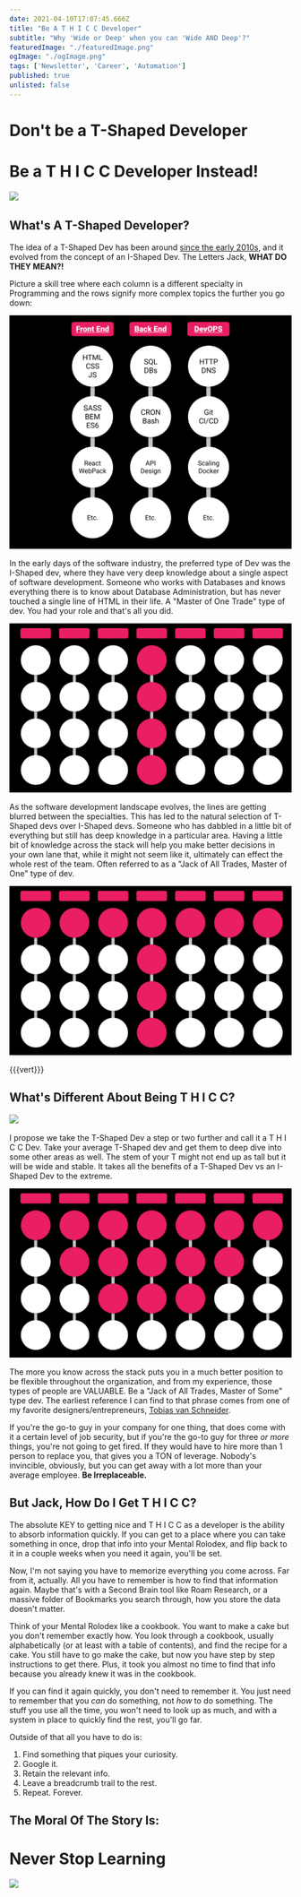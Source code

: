 ```yaml
---
date: 2021-04-10T17:07:45.666Z
title: "Be A T H I C C Developer" 
subtitle: "Why 'Wide or Deep' when you can 'Wide AND Deep'?"
featuredImage: "./featuredImage.png"
ogImage: "./ogImage.png"
tags: ['Newsletter', 'Career', 'Automation']
published: true
unlisted: false
--- 
```


# Don't be a T-Shaped Developer
# Be a T&nbsp;H&nbsp;I&nbsp;C&nbsp;C Developer Instead!

![](https://media.giphy.com/media/kcOVt7d7hcUVkADVS1/giphy.gif)

## What's A T-Shaped Developer?
The idea of a T-Shaped Dev has been around [since the early 2010s](https://en.wikipedia.org/wiki/T-shaped_skills), and it evolved from the concept of an I-Shaped Dev. The Letters Jack, **WHAT DO THEY MEAN?!**

Picture a skill tree where each column is a different specialty in Programming and the rows signify more complex topics the further you go down:

![Dev Skill Tree](./dev-skill-tree.png) 

In the early days of the software industry, the preferred type of Dev was the I-Shaped dev, where they have very deep knowledge about a single aspect of software development. Someone who works with Databases and knows everything there is to know about Database Administration, but has never touched a single line of HTML in their life. A "Master of One Trade" type of dev. You had your role and that's all you did.

![Dev Skill Tree of an I-Shape Dev](./skill-tree--i-dev.png) 


As the software development landscape evolves, the lines are getting blurred between the specialties. This has led to the natural selection of T-Shaped devs over I-Shaped devs. Someone who has dabbled in a little bit of everything but still has deep knowledge in a particular area. Having a little bit of knowledge across the stack will help you make better decisions in your own lane that, while it might not seem like it, ultimately can effect the whole rest of the team. Often referred to as a "Jack of All Trades, Master of One" type of dev.

![Dev Skill Tree of an T-Shape Dev](./skill-tree--t-dev.png) 

{{{vert}}}

## What's Different About Being T H I C C?

![](https://media.giphy.com/media/PN5d7H16UzSrS/giphy.gif)

I propose we take the T-Shaped Dev a step or two further and call it a T H I C C Dev. Take your average T-Shaped dev and get them to deep dive into some other areas as well. The stem of your T might not end up as tall but it will be wide and stable. It takes all the benefits of a T-Shaped Dev vs an I-Shaped Dev to the extreme. 

![Dev Skill Tree of an T-Shape Dev](./skill-tree--thicc-dev.png) 


The more you know across the stack puts you in a much better position to be flexible throughout the organization, and from my experience, those types of people are VALUABLE. Be a "Jack of All Trades, Master of Some" type dev. The earliest reference I can find to that phrase comes from one of my favorite designers/entrepreneurs, [Tobias van Schneider](https://vanschneider.com/blog/a-jack-of-all-trades/). 

If you're the go-to guy in your company for one thing, that does come with it a certain level of job security, but if you're the go-to guy for three _or more_ things, you're not going to get fired. If they would have to hire more than 1 person to replace you, that gives you a TON of leverage. Nobody's invincible, obviously, but you can get away with a lot more than your average employee. **Be Irreplaceable.**

## But Jack, How Do I Get T H I C C?

The absolute KEY to getting nice and T H I C C as a developer is the ability to absorb information quickly. If you can get to a place where you can take something in once, drop that info into your Mental Rolodex, and flip back to it in a couple weeks when you need it again, you'll be set. 

Now, I'm not saying you have to memorize everything you come across. Far from it, actually. All you have to remember is how to find that information again. Maybe that's with a Second Brain tool like Roam Research, or a massive folder of Bookmarks you search through, how you store the data doesn't matter. 

Think of your Mental Rolodex like a cookbook. You want to make a cake but you don't remember exactly how. You look through a cookbook, usually alphabetically (or at least with a table of contents), and find the recipe for a cake. You still have to go make the cake, but now you have step by step instructions to get there. Plus, it took you almost no time to find that info because you already knew it was in the cookbook. 

If you can find it again quickly, you don't need to remember it. You just need to remember that you _can_ do something, not _how_ to do something. The stuff you use all the time, you won't need to look up as much, and with a system in place to quickly find the rest, you'll go far. 

Outside of that all you have to do is: 

1. Find something that piques your curiosity.
2. Google it.
3. Retain the relevant info.
4. Leave a breadcrumb trail to the rest.
5. Repeat. Forever.

## The Moral Of The Story Is:

# Never Stop Learning

![](https://media.giphy.com/media/xUe3hdl4MY59NcMyjy/giphy.gif)